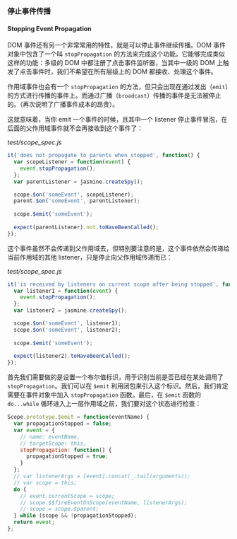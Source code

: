### 停止事件传播
#### Stopping Event Propagation

DOM 事件还有另一个非常常用的特性，就是可以停止事件继续传播。DOM 事件对象中包含了一个叫 `stopPropagation` 的方法来完成这个功能。它能够完成类似这样的功能：多级的 DOM 中都注册了点击事件监听器，当其中一级的 DOM 上触发了点击事件时，我们不希望在所有层级上的 DOM 都接收、处理这个事件。

作用域事件也会有一个 `stopPropagation` 的方法，但只会出现在通过发出（`emit`）的方式进行传播的事件上。而通过广播（`broadcast`）传播的事件是无法被停止的。（再次说明了广播事件成本的昂贵）。

这就意味着，当你 emit 一个事件的时候，且其中一个 listener 停止事件冒泡，在后面的父作用域事件就不会再接收到这个事件了：

_test/scope_spec.js_

```js
it('does not propagate to parents when stopped', function() {
  var scopeListener = function(event) {
    event.stopPropagation();
  };
  var parentListener = jasmine.createSpy();

  scope.$on('someEvent', scopeListener);
  parent.$on('someEvent', parentListener);
  
  scope.$emit('someEvent');
  
  expect(parentListener).not.toHaveBeenCalled();
});
```

这个事件虽然不会传递到父作用域去，但特别要注意的是，这个事件依然会传递给当前作用域的其他 listener，只是停止向父作用域传递而已：

_test/scope_spec.js_

```js
it('is received by listeners on current scope after being stopped', function() {
  var listener1 = function(event) {
    event.stopPropagation();
  };
  var listener2 = jasmine.createSpy();

  scope.$on('someEvent', listener1);
  scope.$on('someEvent', listener2);
  
  scope.$emit('someEvent');
  
  expect(listener2).toHaveBeenCalled();
});
```

首先我们需要做的是设置一个布尔值标识，用于识别当前是否已经在某处调用了 `stopPropagation`。我们可以在 `$emit` 利用闭包来引入这个标识。然后，我们肯定需要在事件对象中加入 `stopPropagation` 函数。最后，在 `$emit` 函数的 `do...while` 循环进入上一层作用域之前，我们要对这个状态进行检查：

```js
Scope.prototype.$emit = function(eventName) {
  var propagationStopped = false;
  var event = {
    // name: eventName,
    // targetScope: this,
    stopPropagation: function() {
      propagationStopped = true;
    }
  };
  // var listenerArgs = [event].concat(_.tail(arguments));
  // var scope = this;
  do {
    // event.currentScope = scope;
    // scope.$$fireEventOnScope(eventName, listenerArgs);
    // scope = scope.$parent;
  } while (scope && !propagationStopped);
  return event;
};
```